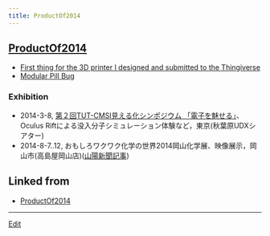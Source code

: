 ```yaml
---
title: ProductOf2014
---
```


## [ProductOf2014](/ProductOf2014)

*  [First thing for the 3D printer I designed and submitted to the Thingiverse](http://www.thingiverse.com/thing:346416)
* [Modular Pill Bug](http://www.thingiverse.com/thing:446015)

### Exhibition

* 2014-3-8, [第２回TUT-CMSI見える化シンポジウム 「電子を魅せる」](http://www.cms-initiative.jp/ja/events/20140308_mieruka)、Oculus Riftによる没入分子シミュレーション体験など，東京(秋葉原UDXシアター)
* 2014-8-7..12, おもしろワクワク化学の世界2014岡山化学展、映像展示，岡山市(高島屋岡山店)([山陽新聞記事](http://www.sanyonews.jp/movie/detail/52205/?rct=))
## Linked from

* [ProductOf2014](/ProductOf2014)


----
[Edit](https://github.com/vitroid/vitroid.github.io/edit/master/MD/ProductOf2014.md)
